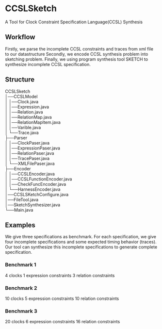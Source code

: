 # CCSLSketch
A Tool for Clock Constraint Specification Language(CCSL)  Synthesis 

## Workflow
Firstly, we parse the incomplete CCSL constraints and traces from xml file to our datastructure
Secondly, we encode CCSL synthesis problem into sketching problem.
Finally, we using program synthesis tool SKETCH to synthesize incomplete CCSL specification.

## Structure
CCSLSketch  
   │──CCSLModel  
   │   │──Clock.java  
   │   │──Expression.java  
   │   │──Relation.java  
   │   │──RelationMap.java  
   │   │──RelationMapItem.java  
   │   │──Varible.java  
   │   └──Trace.java  
   ├──Parser  
   │   │──ClockPaser.java  
   │   │──ExpressionPaser.java  
   │   │──RelationPaser.java  
   │   │──TracePaser.java  
   │   └──XMLFilePaser.java  
   ├──Encoder  
   │   │──CCSLEncoder.java  
   │   │──CCSLFunctionEncoder.java  
   │   │──CheckFuncEncoder.java  
   │   └──HarnessEncoder.java  
   │──CCSLSKetchConfigure.java  
   │──FileTool.java  
   │──SketchSynthesizer.java  
   └──Main.java
   
## Examples
We give three specifications as benchmark. For each specification, we give four incomplete specifications and some expected timing behavior (traces). Our tool can synthesize this incomplete specifications to generate complete specification.
### Benchmark 1
4 clocks
1 expression constraints
3 relation constraints
### Benchmark 2
10 clocks
5 expression constraints
10 relation constraints
### Benchmark 3
20 clocks
6 expression constraints
16 relation constraints
